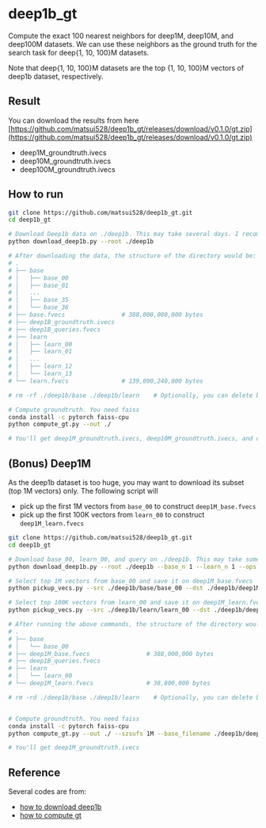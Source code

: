 # deep1b_gt

Compute the exact 100 nearest neighbors for deep1M, deep10M, and deep100M datasets. We can use these neighbors as the ground truth for the search task for deep{1, 10, 100}M datasets.

Note that deep{1, 10, 100}M datasets are the top {1, 10, 100}M vectors of deep1b dataset, respectively.

## Result
You can download the results from here [https://github.com/matsui528/deep1b_gt/releases/download/v0.1.0/gt.zip](https://github.com/matsui528/deep1b_gt/releases/download/v0.1.0/gt.zip)
- deep1M_groundtruth.ivecs
- deep10M_groundtruth.ivecs
- deep100M_groundtruth.ivecs


## How to run
```bash
git clone https://github.com/matsui528/deep1b_gt.git
cd deep1b_gt

# Download Deep1b data on ./deep1b. This may take several days. I recommend preparing 2TB of the disk space.
python download_deep1b.py --root ./deep1b

# After downloading the data, the structure of the directory would be: 
# .
# ├── base
# │   ├── base_00
# │   ├── base_01
# │   ...
# │   ├── base_35
# │   └── base_36
# ├── base.fvecs                # 388,000,000,000 bytes
# ├── deep1B_groundtruth.ivecs
# ├── deep1B_queries.fvecs
# ├── learn
# │   ├── learn_00
# │   ├── learn_01
# │   ...
# │   ├── learn_12
# │   └── learn_13
# └── learn.fvecs               # 139,090,240,000 bytes

# rm -rf ./deep1b/base ./deep1b/learn    # Optionally, you can delete base and learn, that should not be used anymore

# Compute groundtruth. You need faiss
conda install -c pytorch faiss-cpu
python compute_gt.py --out ./

# You'll get deep1M_groundtruth.ivecs, deep10M_groundtruth.ivecs, and deep100M_groundtruth.ivecs
```






## (Bonus) Deep1M
As the deep1b dataset is too huge, you may want to download its subset (top 1M vectors) only. The following script will
- pick up the first 1M vectors from `base_00` to construct `deep1M_base.fvecs`
- pick up the first 100K vectors from `learn_00` to construct `deep1M_learn.fvecs`
```bash
git clone https://github.com/matsui528/deep1b_gt.git
cd deep1b_gt

# Download base_00, learn_00, and query on ./deep1b. This may take some hours. I recommend preparing 25GB of the disk space.
python download_deep1b.py --root ./deep1b --base_n 1 --learn_n 1 --ops query base learn 

# Select top 1M vectors from base_00 and save it on deep1M_base.fvecs
python pickup_vecs.py --src ./deep1b/base/base_00 --dst ./deep1b/deep1M_base.fvecs --topk 1000000

# Select top 100K vectors from learn_00 and save it on deep1M_learn.fvecs
python pickup_vecs.py --src ./deep1b/learn/learn_00 --dst ./deep1b/deep1M_learn.fvecs --topk 100000

# After running the above commands, the structure of the directory would be: 
# .
# ├── base
# │   └── base_00
# ├── deep1M_base.fvecs                # 388,000,000 bytes
# ├── deep1B_queries.fvecs             
# ├── learn
# │   └── learn_00
# └── deep1M_learn.fvecs               # 38,800,000 bytes

# rm -rd ./deep1b/base ./deep1b/learn    # Optionally, you can delete base and learn, that should not be used anymore


# Compute groundtruth. You need faiss
conda install -c pytorch faiss-cpu
python compute_gt.py --out ./ --szsufs 1M --base_filename ./deep1b/deep1M_base.fvecs --query_filename ./deep1b/deep1B_queries.fvecs 

# You'll get deep1M_groundtruth.ivecs
```





## Reference
Several codes are from:
- [how to download deep1b](https://github.com/arbabenko/GNOIMI/blob/master/downloadDeep1B.py)
- [how to compute gt](https://github.com/facebookresearch/faiss/blob/master/benchs/link_and_code/datasets.py)

